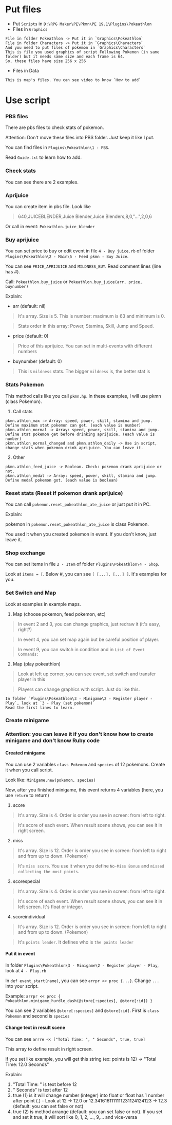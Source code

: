 # Put files
* Put `Scripts` in `D:\RPG Maker\PE\Pkmn\PE 19.1\Plugins\Pokeathlon`
* Files in `Graphics`
```
File in folder Pokeathlon -> Put it in `Graphics\Pokeathlon`
File in folder Characters -> Put it in `Graphics\Characters`
And you need to put files of pokemon in `Graphics\Characters`
This is file you used graphics of script Following Pokemon (in same folder) but it needs same size and each frame is 64.
So, these files have size 256 x 256
```
* Files in Data
```
This is map's files. You can see video to know `How to add`
```

# Use script

### PBS files
There are pbs files to check stats of pokemon.

Attention: Don't move these files into PBS folder. Just keep it like I put.

You can find files in `Plugins\Pokeathlon\1 - PBS`.

Read `Guide.txt` to learn how to add.

### Check stats
You can see there are 2 examples.

### Aprijuice
You can create item in pbs file. Look like
> 640,JUICEBLENDER,Juice Blender,Juice Blenders,8,0,"...",2,0,6

Or call in event: `Pokeathlon.juice_blender`

### Buy aprijuice
You can set price to buy or edit event in file `4 - Buy juice.rb` of folder `Plugins\Pokeathlon\2 - Main\5 - Feed pkmn - Buy Juice`.

You can see `PRICE_APRIJUICE` and `MILDNESS_BUY`. Read comment lines (line has #).

Call: `Pokeathlon.buy_juice` or `Pokeathlon.buy_juice(arr, price, buynumber)`

Explain:
* arr (default: nil)

> It's array. Size is 5. This is number: maximum is 63 and minimum is 0.

> Stats order in this array: Power, Stamina, Skill, Jump and Speed.

* price (default: 0)

> Price of this aprijuice. You can set in multi-events with different numbers

* buynumber (default: 0)

> This is `mildness` stats. The bigger `mildness` is, the better stat is

### Stats Pokemon
This method calls like you call `pkmn.hp`. In these examples, I will use pkmn (class Pokemon).
1. Call stats
```
pkmn.athlon_max -> Array: speed, power, skill, stamina and jump. Define maximum stat pokemon can get. (each value is number)
pkmn.athlon_normal -> Array: speed, power, skill, stamina and jump. Define stat pokemon get before drinking aprijuice. (each value is number)
pkmn.athlon_normal_changed and pkmn.athlon_daily -> Use in script, change stats when pokemon drink aprijuice. You can leave it.
```
2. Other
```
pkmn.athlon_feed_juice -> Boolean. Check: pokemon drank aprijuice or not.
pkmn.athlon_medal -> Array: speed, power, skill, stamina and jump. Define medal pokemon got. (each value is boolean)
```

### Reset stats (Reset if pokemon drank aprijuice)
You can call `pokemon.reset_pokeathlon_ate_juice` or just put it in PC.

Explain:

pokemon in `pokemon.reset_pokeathlon_ate_juice` is class Pokemon.

You used it when you created pokemon in event. If you don't know, just leave it.

### Shop exchange
You can set items in file `2 - Item` of folder `Plugins\Pokeathlon\4 - Shop`.

Look at `items = [`. Below #, you can see `[ [...], [...] ]`. It's examples for you.

### Set Switch and Map
Look at examples in example maps.

1. Map (choose pokemon, feed pokemon, etc)

> In event 2 and 3, you can change graphics, just redraw it (it's easy, right?)

> In event 4, you can set map again but be careful position of player.

> In event 9, you can switch in condition and in `List of Event Commands:`

2. Map (play pokeathlon)

> Look at left up corner, you can see event, set switch and transfer player in this

> Players can change graphics with script. Just do like this.
```
In folder `Plugins\Pokeathlon\3 - Minigame\2 - Register player - Play`, look at `3 - Play (set pokemon)`
Read the first lines to learn.
```

### Create minigame
### Attention: you can leave it if you don't know how to create minigame and don't know Ruby code

#### Created minigame
You can use 2 variables `class Pokemon` and `species` of 12 pokemons. Create it when you call script.

Look like: `Minigame.new(pokemon, species)`

Now, after you finished minigame, this event returns 4 variables (here, you use `return` to return)

1. score

> It's array. Size is 4. Order is order you see in screen: from left to right.

> It's score of each event. When result scene shows, you can see it in right screen.

2. miss

> It's array. Size is 12. Order is order you see in screen: from left to right and from up to down. (Pokemon)

> It's `miss score`. You use it when you define `No-Miss Bonus` and `missed collecting the most points`.

3. scorespecial

> It's array. Size is 4. Order is order you see in screen: from left to right.

> It's score of each event. When result scene shows, you can see it in left screen. It's float or integer.

4. scoreindividual

> It's array. Size is 12. Order is order you see in screen: from left to right and from up to down. (Pokemon)

> It's `points leader`. It defines who is `the points leader`

#### Put it in event
In folder `Plugins\Pokeathlon\3 - Minigame\2 - Register player - Play`, look at `4 - Play.rb`

In `def event_start(name)`, you can see `arrpr << proc {...}`. Change `...` into your script.

Example:
`arrpr << proc { Pokeathlon.minigame_hurdle_dash(@store[:species], @store[:id]) }`

You can see 2 variables `@store[:species]` and `@store[:id]`. First is `class Pokemon` and second is `species`

#### Change text in result scene
You can see `arrre << ["Total Time: ", " Seconds", true, true]`

This array to define result in right screen.

If you set like example, you will get this string (ex: points is 12) -> "Total Time: 12.0 Seconds"

Explain:
1. "Total Time: " is text before 12
1. " Seconds" is text after 12
1. true (1) is it will change number (integer) into float or float has 1 number after point (.) - Look at 12 -> 12.0 or 12.3416161111111231124124123 -> 12.3 (default: you can set false or not)
1. true (2) is method arrange (default: you can set false or not). If you set and set it true, it will sort like 0, 1, 2, ..., 9,... and vice-versa
